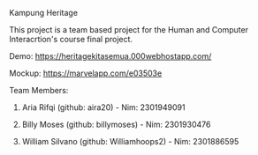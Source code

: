 Kampung Heritage

This project is a team based project for the Human and Computer Interacrtion's course final project.

Demo: https://heritagekitasemua.000webhostapp.com/

Mockup: https://marvelapp.com/e03503e

Team Members:

1. Aria Rifqi (github: aira20) - Nim: 2301949091

2. Billy Moses (github: billymoses) - Nim: 2301930476

3. William Silvano (github: Williamhoops2) - Nim: 2301886595
